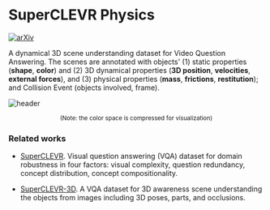 # SuperCLEVR Physics

[![arXiv](https://img.shields.io/badge/arXiv-2406.00622-b31b1b.svg)](https://arxiv.org/abs/2406.00622)

A dynamical 3D scene understanding dataset for Video Question Answering. The scenes are annotated with objects' (1) static properties (**shape**, **color**) and (2) 3D dynamical properties (**3D position**, **velocities**, **external forces**), and (3) physical properties (**mass**, **frictions**, **restitution**); and Collision Event (objects involved, frame). 


![header](https://github.com/XingruiWang/SuperCLEVR-Physics/blob/master/imgs/merged_animated_grid.gif?raw=true)
<p align="center"><small>(Note: the color space is compressed for visualization)</small></p>

### Related works
- [SuperCLEVR](https://github.com/Lizw14/Super-CLEVR). Visual question answering (VQA) dataset for domain robustness in four factors: visual complexity, question redundancy, concept distribution, concept compositionality.

- [SuperCLEVR-3D](https://github.com/XingruiWang/superclevr-3D-question). A VQA dataset for 3D awareness scene understanding the objects from images including 3D poses, parts, and occlusions. 

<!--
## Video Question Answering

### 1. Factual questions

### 2. Predictive questions

### 3. Counterfactual questions
-->
